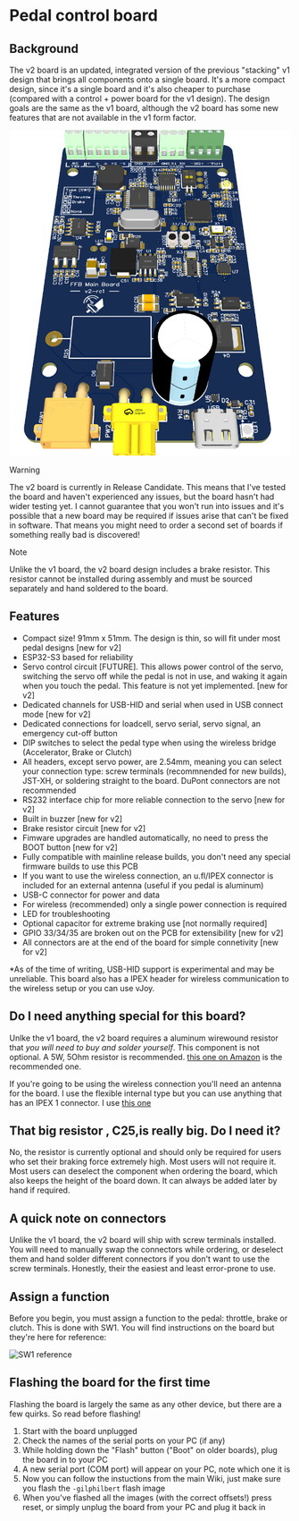 # Pedal control board

## Background
The v2 board is an updated, integrated version of the previous "stacking" v1 design that brings all components onto a single board. It's a more compact design, since it's a single board and it's also cheaper to purchase (compared with a control + power board for the v1 design). The design goals are the same as the v1 board, although the v2 board has some new features that are not available in the v1 form factor.

 ![3D Image](3drender.png)

 > [!WARNING]
 > The v2 board is currently in Release Candidate. This means that I've tested the board and haven't experienced any issues, but the board hasn't had wider testing yet. I cannot guarantee that you won't run into issues and it's possible that a new board may be required if issues arise that can't be fixed in software. That means you might need to order a second set of boards if something really bad is discovered!

 > [!NOTE]
 > Unlike the v1 board, the v2 board design includes a brake resistor. This resistor cannot be installed during assembly and must be sourced separately and hand soldered to the board.

## Features
- Compact size! 91mm x 51mm. The design is thin, so will fit under most pedal designs [new for v2]
- ESP32-S3 based for reliability
- Servo control circuit [FUTURE]. This allows power control of the servo, switching the servo off while the pedal is not in use, and waking it again when you touch the pedal. This feature is not yet implemented. [new for v2]
- Dedicated channels for USB-HID and serial when used in USB connect mode [new for v2]
- Dedicated connections for loadcell, servo serial, servo signal, an emergency cut-off button
- DIP switches to select the pedal type when using the wireless bridge (Accelerator, Brake or Clutch)
- All headers, except servo power, are 2.54mm, meaning you can select your connection type: screw terminals (recommnended for new builds), JST-XH, or soldering straight to the board. DuPont connectors are not recommended
- RS232 interface chip for more reliable connection to the servo [new for v2]
- Built in buzzer [new for v2]
- Brake resistor circuit [new for v2]
- Fimware upgrades are handled automatically, no need to press the BOOT button [new for v2]
- Fully compatible with mainline release builds, you don't need any special firmware builds to use this PCB
- If you want to use the wireless connection, an u.fl/IPEX connector is included for an external antenna (useful if you pedal is aluminum)
- USB-C connector for power and data
- For wireless (recommended) only a single power connection is required
- LED for troubleshooting
- Optional capacitor for extreme braking use [not normally required]
- GPIO 33/34/35 are broken out on the PCB for extensibility [new for v2]
- All connectors are at the end of the board for simple connetivity [new for v2]

*As of the time of writing, USB-HID support is experimental and may be unreliable. This board also has a IPEX header for wireless communication to the wireless setup or you can use vJoy.

## Do I need anything special for this board?
Unlke the v1 board, the v2 board requires a aluminum wirewound resistor that *you will need to buy and solder yourself*. This component is not optional. A 5W, 5Ohm resistor is recommended. [this one on Amazon](https://www.amazon.com/dp/B07FF2QYFX?ref_=ppx_hzsearch_conn_dt_b_fed_asin_title_1) is the recommended one.

If you're going to be using the wireless connection you'll need an antenna for the board. I use the flexible internal type but you can use anything that has an IPEX 1 connector. I use [this one](https://www.amazon.com/Antenna-2-4GHz-Internal-Laptop-Module/dp/B0CQCBHMDS/ref=sr_1_3?sr=8-3)

## That big resistor , C25,is really big. Do I need it?
No, the resistor is currently optional and should only be required for users who set their braking force extremely high. Most users will not require it. Most users can deselect the component when ordering the board, which also keeps the height of the board down. It can always be added later by hand if required.

## A quick note on connectors
Unlike the v1 board, the v2 board will ship with screw terminals installed. You will need to manually swap the connectors while ordering, or deselect them and hand solder different connectors if you don't want to use the screw terminals. Honestly, their the easiest and least error-prone to use.

## Assign a function
Before you begin, you must assign a function to the pedal: throttle, brake or clutch. This is done with SW1. You will find instructions on the  board but they're here for reference:

![SW1 reference](../images/usage/setting-pedal-type.png)

## Flashing the board for the first time
Flashing the board is largely the same as any other device, but there are a few quirks. So read before flashing!
1. Start with the board unplugged
2. Check the names of the serial ports on your PC (if any)
3. While holding down the "Flash" button ("Boot" on older boards), plug the board in to your PC
4. A new serial port (COM port) will appear on your PC, note which one it is
5. Now you can follow the instuctions from the main Wiki, just make sure you flash the `-gilphilbert` flash image
6. When you've flashed all the images (with the correct offsets!) press reset, or simply unplug the board from your PC and plug it back in
